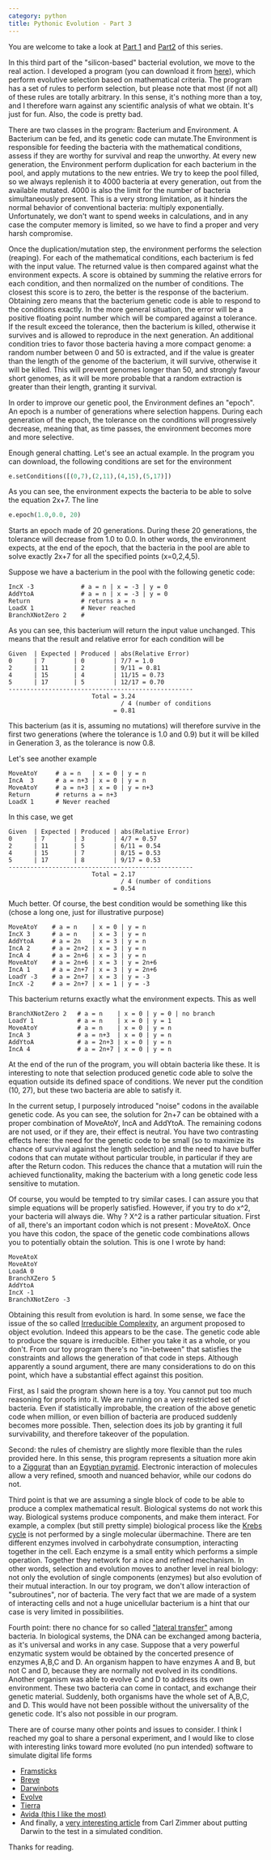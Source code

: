 ```yaml
---
category: python
title: Pythonic Evolution - Part 3
---
```


You are welcome to take a look at [Part
1](http://forthescience.org/blog/2009/05/15/pythonic-evolution-part-1/)
and
[Part2](http://forthescience.org/blog/2009/05/23/pythonic-evolution-part-2/)
of this series.

In this third part of the \"silicon-based\" bacterial evolution, we move
to the real action. I developed a program (you can download it from
[here](http://forthescience.org/blog/wp-content/uploads/2009/08/bacteria.py)),
which perform evolutive selection based on mathematical criteria. The
program has a set of rules to perform selection, but please note that
most (if not all) of these rules are totally arbitrary. In this sense,
it\'s nothing more than a toy, and I therefore warn against any
scientific analysis of what we obtain. It\'s just for fun. Also, the
code is pretty bad.

There are two classes in the program: Bacterium and Environment. A
Bacterium can be fed, and its genetic code can mutate.The Environment is
responsible for feeding the bacteria with the mathematical conditions,
assess if they are worthy for survival and reap the unworthy. At every
new generation, the Environment perform duplication for each bacterium
in the pool, and apply mutations to the new entries. We try to keep the
pool filled, so we always replenish it to 4000 bacteria at every
generation, out from the available mutated. 4000 is also the limit for
the number of bacteria simultaneously present. This is a very strong
limitation, as it hinders the normal behavior of conventional bacteria:
multiply exponentially. Unfortunately, we don\'t want to spend weeks in
calculations, and in any case the computer memory is limited, so we have
to find a proper and very harsh compromise.

Once the duplication/mutation step, the environment performs the
selection (reaping). For each of the mathematical conditions, each
bacterium is fed with the input value. The returned value is then
compared against what the environment expects. A score is obtained by
summing the relative errors for each condition, and then normalized on
the number of conditions. The closest this score is to zero, the better
is the response of the bacterium. Obtaining zero means that the
bacterium genetic code is able to respond to the conditions exactly. In
the more general situation, the error will be a positive floating point
number which will be compared against a tolerance. If the result exceed
the tolerance, then the bacterium is killed, otherwise it survives and
is allowed to reproduce in the next generation. An additional condition
tries to favor those bacteria having a more compact genome: a random
number between 0 and 50 is extracted, and if the value is greater than
the length of the genome of the bacterium, it will survive, otherwise it
will be killed. This will prevent genomes longer than 50, and strongly
favour short genomes, as it will be more probable that a random
extraction is greater than their length, granting it survival.

In order to improve our genetic pool, the Environment defines an
\"epoch\". An epoch is a number of generations where selection happens.
During each generation of the epoch, the tolerance on the conditions
will progressively decrease, meaning that, as time passes, the
environment becomes more and more selective.

Enough general chatting. Let\'s see an actual example. In the program
you can download, the following conditions are set for the environment

```python
e.setConditions([(0,7),(2,11),(4,15),(5,17)])
```

As you can see, the environment expects the bacteria to be able to solve
the equation 2x+7. The line

```python
e.epoch(1.0,0.0, 20)
```

Starts an epoch made of 20 generations. During these 20 generations, the
tolerance will decrease from 1.0 to 0.0. In other words, the environment
expects, at the end of the epoch, that the bacteria in the pool are able
to solve exactly 2x+7 for all the specified points (x=0,2,4,5).

Suppose we have a bacterium in the pool with the following genetic code:

```
IncX -3             # a = n | x = -3 | y = 0
AddYtoA             # a = n | x = -3 | y = 0
Return              # returns a = n
LoadX 1             # Never reached
BranchXNotZero 2    #
```

As you can see, this bacterium will return the input value unchanged.
This means that the result and relative error for each condition will be

```
Given  | Expected | Produced | abs(Relative Error)
0      | 7        | 0        | 7/7 = 1.0
2      | 11       | 2        | 9/11 = 0.81
4      | 15       | 4        | 11/15 = 0.73
5      | 17       | 5        | 12/17 = 0.70
---------------------------------------------------
                       Total = 3.24
                               / 4 (number of conditions
                             = 0.81
```

This bacterium (as it is, assuming no mutations) will therefore survive
in the first two generations (where the tolerance is 1.0 and 0.9) but it
will be killed in Generation 3, as the tolerance is now 0.8.

Let\'s see another example

```
MoveAtoY     # a = n   | x = 0 | y = n
IncA  3      # a = n+3 | x = 0 | y = n
MoveAtoY     # a = n+3 | x = 0 | y = n+3
Return       # returns a = n+3
LoadX 1      # Never reached
```

In this case, we get

```
Given  | Expected | Produced | abs(Relative Error)
0      | 7        | 3        | 4/7 = 0.57
2      | 11       | 5        | 6/11 = 0.54
4      | 15       | 7        | 8/15 = 0.53
5      | 17       | 8        | 9/17 = 0.53
---------------------------------------------------
                       Total = 2.17
                               / 4 (number of conditions
                             = 0.54
```

Much better. Of course, the best condition would be something like this
(chose a long one, just for illustrative purpose)

```
MoveAtoY    # a = n    | x = 0 | y = n
IncX 3      # a = n    | x = 3 | y = n
AddYtoA     # a = 2n   | x = 3 | y = n
IncA 2      # a = 2n+2 | x = 3 | y = n
IncA 4      # a = 2n+6 | x = 3 | y = n
MoveAtoY    # a = 2n+6 | x = 3 | y = 2n+6
IncA 1      # a = 2n+7 | x = 3 | y = 2n+6
LoadY -3    # a = 2n+7 | x = 3 | y = -3
IncX -2     # a = 2n+7 | x = 1 | y = -3
```

This bacterium returns exactly what the environment expects. This as
well

```
BranchXNotZero 2   # a = n    | x = 0 | y = 0 | no branch
LoadY 1            # a = n    | x = 0 | y = 1
MoveAtoY           # a = n    | x = 0 | y = n
IncA 3             # a = n+3  | x = 0 | y = n
AddYtoA            # a = 2n+3 | x = 0 | y = n
IncA 4             # a = 2n+7 | x = 0 | y = n
```

At the end of the run of the program, you will obtain bacteria like
these. It is interesting to note that selection produced genetic code
able to solve the equation outside its defined space of conditions. We
never put the condition (10, 27), but these two bacteria are able to
satisfy it.

In the current setup, I purposely introduced \"noise\" codons in the
available genetic code. As you can see, the solution for 2n+7 can be
obtained with a proper combination of MoveAtoY, IncA and AddYtoA. The
remaining codons are not used, or if they are, their effect is neutral.
You have two contrasting effects here: the need for the genetic code to
be small (so to maximize its chance of survival against the length
selection) and the need to have buffer codons that can mutate without
particular trouble, in particular if they are after the Return codon.
This reduces the chance that a mutation will ruin the achieved
functionality, making the bacterium with a long genetic code less
sensitive to mutation.

Of course, you would be tempted to try similar cases. I can assure you
that simple equations will be properly satisfied. However, if you try to
do x\^2, your bacteria will always die. Why ? X\^2 is a rather
particular situation. First of all, there\'s an important codon which is
not present : MoveAtoX. Once you have this codon, the space of the
genetic code combinations allows you to potentially obtain the solution.
This is one I wrote by hand:

```
MoveAtoX
MoveAtoY
LoadA 0
BranchXZero 5
AddYtoA
IncX -1
BranchXNotZero -3
```

Obtaining this result from evolution is hard. In some sense, we face the
issue of the so called [Irreducible
Complexity](http://en.wikipedia.org/wiki/Irreducible_complexity), an
argument proposed to object evolution. Indeed this appears to be the
case. The genetic code able to produce the square is irreducible. Either
you take it as a whole, or you don\'t. From our toy program there\'s no
\"in-between\" that satisfies the constraints and allows the generation
of that code in steps. Although apparently a sound argument, there are
many considerations to do on this point, which have a substantial effect
against this position.

First, as I said the program shown here is a toy. You cannot put too
much reasoning for proofs into it. We are running on a very restricted
set of bacteria. Even if statistically improbable, the creation of the
above genetic code when million, or even billion of bacteria are
produced suddenly becomes more possible. Then, selection does its job by
granting it full survivability, and therefore takeover of the
population.

Second: the rules of chemistry are slightly more flexible than the rules
provided here. In this sense, this program represents a situation more
akin to a
[Ziggurat](http://upload.wikimedia.org/wikipedia/en/4/4d/Sacramento-river-bank-pyramid-20.4.jpg)
than an [Egyptian
pyramid](http://upload.wikimedia.org/wikipedia/commons/e/e3/Kheops-Pyramid.jpg).
Electronic interaction of molecules allow a very refined, smooth and
nuanced behavior, while our codons do not.

Third point is that we are assuming a single block of code to be able to
produce a complex mathematical result. Biological systems do not work
this way. Biological systems produce components, and make them interact.
For example, a complex (but still pretty simple) biological process like
the [Krebs
cycle](http://upload.wikimedia.org/wikipedia/commons/0/0b/Citric_acid_cycle_with_aconitate_2.svg)
is not performed by a single molecular übermachine. There are ten
different enzymes involved in carbohydrate consumption, interacting
together in the cell. Each enzyme is a small entity which performs a
simple operation. Together they network for a nice and refined
mechanism. In other words, selection and evolution moves to another
level in real biology: not only the evolution of single components
(enzymes) but also evolution of their mutual interaction. In our toy
program, we don\'t allow interaction of \"subroutines\", nor of
bacteria. The very fact that we are made of a system of interacting
cells and not a huge unicellular bacterium is a hint that our case is
very limited in possibilities.

Fourth point: there no chance for so called [\"lateral
transfer\"](http://en.wikipedia.org/wiki/Horizontal_gene_transfer) among
bacteria. In biological systems, the DNA can be exchanged among
bacteria, as it\'s universal and works in any case. Suppose that a very
powerful enzymatic system would be obtained by the concerted presence of
enzymes A,B,C and D. An organism happen to have enzymes A and B, but not
C and D, because they are normally not evolved in its conditions.
Another organism was able to evolve C and D to address its own
environment. These two bacteria can come in contact, and exchange their
genetic material. Suddenly, both organisms have the whole set of A,B,C,
and D. This would have not been possible without the universality of the
genetic code. It\'s also not possible in our program.

There are of course many other points and issues to consider. I think I
reached my goal to share a personal experiment, and I would like to
close with interesting links toward more evoluted (no pun intended)
software to simulate digital life forms

-   [Framsticks](http://en.wikipedia.org/wiki/Framsticks)
-   [Breve](http://en.wikipedia.org/wiki/Breve_%28software%29)
-   [Darwinbots](http://en.wikipedia.org/wiki/Darwinbots)
-   [Evolve](http://en.wikipedia.org/wiki/Evolve_4.0)
-   [Tierra](http://en.wikipedia.org/wiki/Tierra_%28computer_simulation%29)
-   [Avida (this I like the most)](http://en.wikipedia.org/wiki/Avida)
-   And finally, a [very interesting
    article](http://carlzimmer.com/articles/2005.php?subaction=showfull&id=1177184710&ucat=8)
    from Carl Zimmer about putting Darwin to the test in a simulated
    condition.

Thanks for reading.
